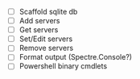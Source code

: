 - [ ] Scaffold sqlite db
- [ ] Add servers
- [ ] Get servers
- [ ] Set/Edit servers
- [ ] Remove servers
- [ ] Format output (Spectre.Console?)
- [ ] Powershell binary cmdlets

